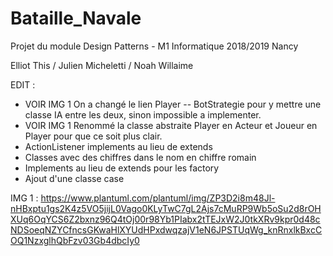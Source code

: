 # Bataille_Navale
Projet du module Design Patterns - M1 Informatique 2018/2019 Nancy

Elliot This / Julien Micheletti / Noah Willaime


EDIT : 
- VOIR IMG 1  On a changé le lien Player -- BotStrategie pour y mettre une classe IA entre les deux, sinon impossible a implementer.
- VOIR IMG 1 Renommé la classe abstraite Player en Acteur et Joueur en Player pour que ce soit plus clair.
- ActionListener implements au lieu de extends
- Classes avec des chiffres dans le nom en chiffre romain
- Implements au lieu de extends pour les factory
- Ajout d'une classe case

IMG 1 : https://www.plantuml.com/plantuml/img/ZP3D2i8m48Jl-nHBxptu1gs2K4z5VO5jijL0Vago0KLyTwC7gL2Ajs7cMuRP9Wb5oSu2d8rOHXUq6OqYCS6Z2bxnz96Q4tOj00r98Yb1PIabx2tTEJxW2J0tkXRv9kpr0d48cNDSoeqNZYCfncsGKwaHlXYUdHPxdwqzajV1eN6JPSTUqWg_knRnxlkBxcCOQ1NzxglhQbFzv03Gb4dbcIy0
